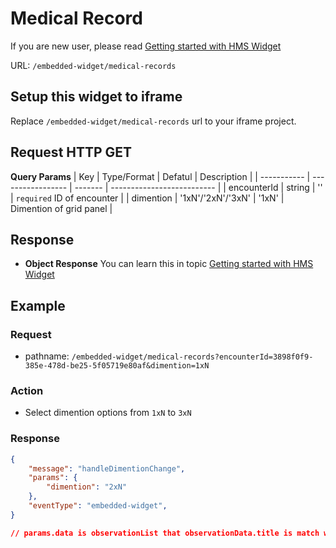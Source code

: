 # Medical Record

If you are new user, please read [Getting started with HMS Widget](/embedded-widget?widget=get-started)

URL: `/embedded-widget/medical-records`

## Setup this widget to iframe
Replace `/embedded-widget/medical-records` url to your iframe project.

## Request HTTP GET
**Query Params**
| Key         | Type/Format       | Defatul | Description                |
| ----------- | ----------------- | ------- | -------------------------- |
| encounterId | string            | ''      | `required` ID of encounter |
| dimention   | '1xN'/'2xN'/'3xN' | '1xN'   | Dimention of grid panel    |

## Response
- **Object Response**
    You can learn this in topic [Getting started with HMS Widget](/embedded-widget?widget=get-started)

## Example

### Request
 - pathname: `/embedded-widget/medical-records?encounterId=3898f0f9-385e-478d-be25-5f05719e80af&dimention=1xN` 

### Action
 - Select dimention options from `1xN` to `3xN`

### Response
```json
{
    "message": "handleDimentionChange",
    "params": {
        "dimention": "2xN"
    },
    "eventType": "embedded-widget",
}

// params.data is observationList that observationData.title is match with params.tabTitle
```
